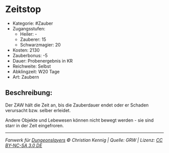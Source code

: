 # Zeitstop

- Kategorie: #Zauber
- Zugangsstufen:
  - Heiler: -
  - Zauberer: 15
  - Schwarzmagier: 20
- Kosten: 2130
- Zauberbonus: -5
- Dauer: Probenergebnis in KR
- Reichweite: Selbst
- Abklingzeit: W20 Tage
- Art: Zaubern

## Beschreibung:

Der ZAW hält die Zeit an, bis die Zauberdauer endet oder er Schaden verursacht bzw. selber erleidet.

Andere Objekte und Lebewesen können nicht bewegt werden - sie sind starr in der Zeit eingefroren.

---

_Fanwerk für [Dungeonslayers](https://www.dungeonslayers.net/) © Christian Kennig | Quelle: GRW | Lizenz: [CC BY-NC-SA 3.0 DE](https://creativecommons.org/licenses/by-nc-sa/3.0/de/)_

